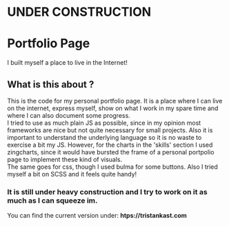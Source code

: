 # UNDER CONSTRUCTION #
# Portfolio Page #

I built myself a place to live in the Internet!

## What is this about ? ##

This is the code for my personal portfolio page. It is a place where I can live on the internet, express myself, show on what I work in my spare time and where I can also document some progress. <br>
I tried to use as much plain JS as possible, since in my opinion most frameworks are nice but not quite necessary for small projects. Also it is important to understand the underlying language so it is no waste to exercise a bit my JS. However, for the charts in the 'skills' section I used zingcharts, since it would have bursted the frame of a personal portpolio page to implement these kind of visuals. <br>
The same goes for css, though I used bulma for some buttons. Also I tried myself a bit on SCSS and it feels quite handy! <br>


### It is still under heavy construction and I try to work on it as much as I can squeeze im. ###


You can find the current version under: **htps://tristankast.com**
